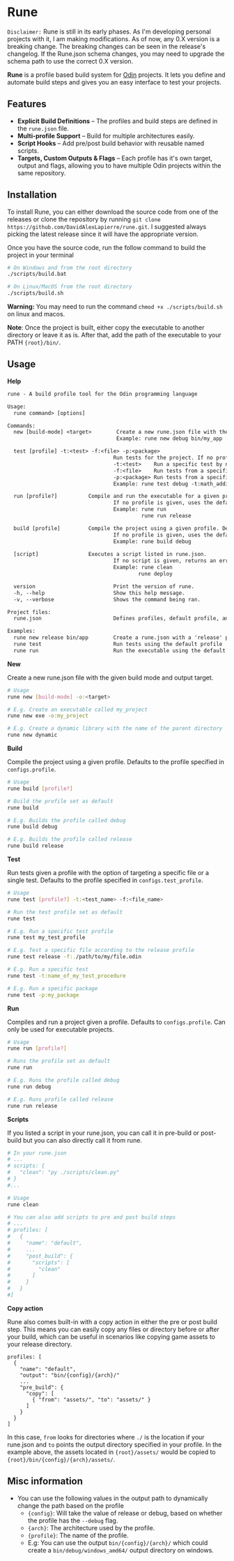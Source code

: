 # Rune

```Disclaimer:``` Rune is still in its early phases. As I'm developing personal projects with it, I am making modifications. As of now, any 0.X version is a breaking change. The breaking changes can be seen in the release's changelog. If the Rune.json schema changes, you may need to upgrade the schema path to use the correct 0.X version.

**Rune** is a profile based build system for [Odin](https://odin-lang.org/) projects. It lets you define and automate build steps and gives you an easy interface to test your projects.

## Features

- **Explicit Build Definitions** – The profiles and build steps are defined in the `rune.json` file.
- **Multi-profile Support** – Build for multiple architectures easily.
- **Script Hooks** – Add pre/post build behavior with reusable named scripts.
- **Targets, Custom Outputs & Flags** – Each profile has it's own target, output and flags, allowing you to have multiple Odin projects within the same repository.

## Installation

To install Rune, you can either download the source code from one of the releases or clone the repository by running ```git clone https://github.com/DavidAlexLapierre/rune.git```. I suggested always picking the latest release since it will have the appropriate version.

Once you have the source code, run the follow command to build the project in your terminal

```sh
# On Windows and from the root directory
./scripts/build.bat

# On Linux/MacOS from the root directory
./scripts/build.sh
```

**Warning:** You may need to run the command `chmod +x ./scripts/build.sh` on linux and macos.

**Note**: Once the project is built, either copy the executable to another directory or leave it as is. After that, add the path of the executable to your PATH `{root}/bin/`.

## Usage

**Help**

```txt
rune - A build profile tool for the Odin programming language

Usage:
  rune command> [options]

Commands:
  new [build-mode] <target>        Create a new rune.json file with the given build mode and output target.
                                   Example: rune new debug bin/my_app

  test [profile] -t:<test> -f:<file> -p:<package>
                                  Run tests for the project. If no profile is specified, uses the default in rune.json.
                                  -t:<test>    Run a specific test by name.
                                  -f:<file>    Run tests from a specific file.
                                  -p:<package> Run tests from a specific package
                                  Example: rune test debug -t:math_addition -f:math.odin

  run [profile?]          Compile and run the executable for a given profile.
                                  If no profile is given, uses the default profile in rune.json.
                                  Example: rune run
                                           rune run release

  build [profile]         Compile the project using a given profile. Defaults to the one set in rune.json.
                                  If no profile is given, uses the default profile in rune.json.
                                  Example: rune build debug
  
  [script]                Executes a script listed in rune.json.
                                  If no script is given, returns an error message.
                                  Example: rune clean
                                          rune deploy

  version                         Print the version of rune.
  -h, --help                      Show this help message.
  -v, --verbose                   Shows the command being ran.

Project files:
  rune.json                       Defines profiles, default profile, and scripts for the project.

Examples:
  rune new release bin/app        Create a rune.json with a 'release' profile targeting bin/app
  rune test                       Run tests using the default profile
  rune run                        Run the executable using the default profile
```

**New**

Create a new rune.json file with the given build mode and output target.

```sh
# Usage
rune new [build-mode] -o:<target>

# E.g. Create an executable called my_project
rune new exe -o:my_project

# E.g. Create a dynamic library with the name of the parent directory
rune new dynamic
```

**Build**

Compile the project using a given profile. Defaults to the profile specified in `configs.profile`.

```sh
# Usage
rune build [profile?]

# Build the profile set as default
rune build

# E.g. Builds the profile called debug
rune build debug

# E.g. Builds the profile called release
rune build release
```

**Test**

Run tests given a profile with the option of targeting a specific file or a single test. Defaults
to the profile specified in `configs.test_profile`.

```sh
# Usage
rune test [profile?] -t:<test_name> -f:<file_name>

# Run the test profile set as default
rune test

# E.g. Run a specific test profile
rune test my_test_profile

# E.g. Test a specific file according to the release profile
rune test release -f:./path/to/my/file.odin

# E.g. Run a specific test
rune test -t:name_of_my_test_procedure

# E.g. Run a specific package
rune test -p:my_package
```

**Run**

Compiles and run a project given a profile. Defaults to `configs.profile`. Can only be used for
executable projects.

```sh
# Usage
rune run [profile?]

# Runs the profile set as default
rune run

# E.g. Runs the profile called debug
rune run debug

# E.g. Runs profile called release
rune run release
```

**Scripts**

If you listed a script in your rune.json, you can call it in pre-build or post-build but you can also
directly call it from rune.

```sh
# In your rune.json
# ...
# scripts: {
#   "clean": "py ./scripts/clean.py"
# }
#...

# Usage
rune clean

# You can also add scripts to pre and post build steps
# ...
# profiles: [
#   {
#     "name": "default",
#     ...
#     "post_build": {
#       "scripts": [
#         "clean"
#       ]
#     }
#   }
#]
```

**Copy action**

Rune also comes built-in with a copy action in either the pre or post build step. This means you can easily copy any files or directory before or after your build, which can be useful in scenarios like copying game assets to your release directory.

```
profiles: [
  {
    "name": "default",
    "output": "bin/{config}/{arch}/"
    ...
    "pre_build": {
      "copy": [
        { "from": "assets/", "to": "assets/" }
      ]
    }
  }
]
```

In this case, `from` looks for directories where `./` is the location if your rune.json and `to` points the output directory specified in your profile. In the example above, the assets located in `{root}/assets/` would be copied to `{root}/bin/{config}/{arch}/assets/`.

## Misc information

- You can use the following values in the output path to dynamically change the path based on the profile
  - `{config}`: Will take the value of release or debug, based on whether the profile has the `--debug` flag.
  - `{arch}`: The architecture used by the profile.
  - `{profile}`: The name of the profile.
  - E.g: You can use the output `bin/{config}/{arch}/` which could create a `bin/debug/windows_amd64/` output directory on windows.